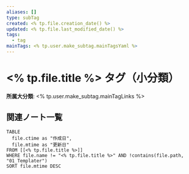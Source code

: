 ```yaml
---
aliases: []
type: subTag
created: <% tp.file.creation_date() %>
updated: <% tp.file.last_modified_date() %>
tags:
  - tag
mainTags: <% tp.user.make_subtag.mainTagsYaml %>
---
```

# <% tp.file.title %> タグ（小分類）

**所属大分類**: <% tp.user.make_subtag.mainTagLinks %>

## 関連ノート一覧

```dataview
TABLE 
  file.ctime as "作成日", 
  file.mtime as "更新日"
FROM [[<% tp.file.title %>]] 
WHERE file.name != "<% tp.file.title %>" AND !contains(file.path, "01_Templater")
SORT file.mtime DESC